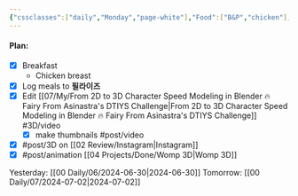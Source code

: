 ```yaml
---
{"cssclasses":["daily","Monday","page-white"],"Food":["B&P","chicken"],"diet":false,"cals":true,"calories":185,"protein":31.3,"fat":5.7,"carbs":0,"weight":38,"date":"2024-07-01","share":true,"dg-publish":true,"permalink":"/00-daily/07/2024-07-01/","contentClasses":"daily Monday page-white","dgPassFrontmatter":true,"noteIcon":"","created":"2025-01-21T01:20:16.117+10:00","updated":"2025-01-21T15:25:25.879+10:00"}
---
```


#### Plan:
- [x] Breakfast
	- Chicken breast
- [x] Log meals to **필라이즈**
- [x] Edit [[07/My/From 2D to 3D Character Speed Modeling in Blender 🔥 Fairy From Asinastra's DTIYS Challenge\|From 2D to 3D Character Speed Modeling in Blender 🔥 Fairy From Asinastra's DTIYS Challenge]] #3D/video
	- [x] make thumbnails #post/video
- [x] #post/3D on [[02 Review/Instagram\|Instagram]]
- [x] #post/animation [[04 Projects/Done/Womp 3D\|Womp 3D]]

Yesterday: [[00 Daily/06/2024-06-30\|2024-06-30]]
Tomorrow: [[00 Daily/07/2024-07-02\|2024-07-02]]